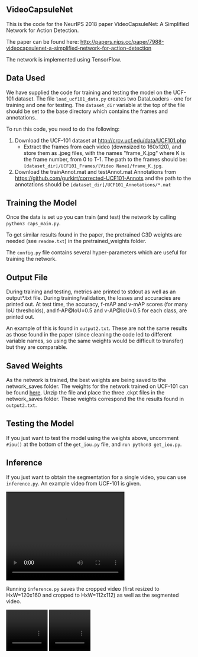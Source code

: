 ## VideoCapsuleNet

This is the code for the NeurIPS 2018 paper VideoCapsuleNet: A Simplified Network for Action Detection. 

The paper can be found here: http://papers.nips.cc/paper/7988-videocapsulenet-a-simplified-network-for-action-detection 

The network is implemented using TensorFlow.

## Data Used

We have supplied the code for training and testing the model on the UCF-101 dataset. The file <code>load_ucf101_data.py</code> creates two DataLoaders - one for training and one for testing. The <code>dataset_dir</code> variable at the top of the file should be set to the base directory which contains the frames and annotations..

To run this code, you need to do the following:
1. Download the UCF-101 dataset at http://crcv.ucf.edu/data/UCF101.php 
    - Extract the frames from each video (downsized to 160x120), and store them as .jpeg files, with the names "frame_K.jpg" where K is the frame number, from 0 to T-1. The path to the frames should be: <code>[dataset_dir]/UCF101_Frames/[Video Name]/frame_K.jpg</code>.
2. Download the trainAnnot.mat and testAnnot.mat Annotations from https://github.com/gurkirt/corrected-UCF101-Annots and the path to the annotations should be <code>[dataset_dir]/UCF101_Annotations/*.mat</code>

## Training the Model

Once the data is set up you can train (and test) the network by calling <code>python3 caps_main.py</code>.

To get similar results found in the paper, the pretrained C3D weights are needed (see <code>readme.txt</code>) in the pretrained_weights folder.

The <code>config.py</code> file contains several hyper-parameters which are useful for training the network. 

## Output File

During training and testing, metrics are printed to stdout as well as an output*.txt file. During training/validation, the losses and accuracies are printed out. At test time, the accuracy, f-mAP and v-mAP scores (for many IoU thresholds), and f-AP@IoU=0.5 and v-AP@IoU=0.5 for each class, are printed out.

An example of this is found in <code>output2.txt</code>. These are not the same results as those found in the paper (since cleaning the code led to different variable names, so using the same weights would be difficult to transfer) but they are comparable.

## Saved Weights

As the network is trained, the best weights are being saved to the network_saves folder. The weights for the network trained on UCF-101 can be found [here](https://drive.google.com/file/d/1irmiwT9Mt-y5Yr5Kcv5hk8nFizH6N5nL/view?usp=sharing). Unzip the file and place the three .ckpt files in the network_saves folder. These weights correspond the the results found in <code>output2.txt</code>.

## Testing the Model

If you just want to test the model using the weights above, uncomment <code>#iou()</code> at the bottom of the <code>get_iou.py</code> file, and <code>run python3 get_iou.py</code>.

## Inference

If you just want to obtain the segmentation for a single video, you can use <code>inference.py</code>. An example video from UCF-101 is given.

<video src="v_Biking_g01_c03.avi" width="320" height="240" controls preload></video>

Running <code>inference.py</code> saves the cropped video (first resized to HxW=120x160 and cropped to HxW=112x112) as well as the segmented video.

<video src="cropped_vid.avi" width="112" height="112" controls preload></video>
<video src="segmented_vid.avi" width="112" height="112" controls preload></video>
